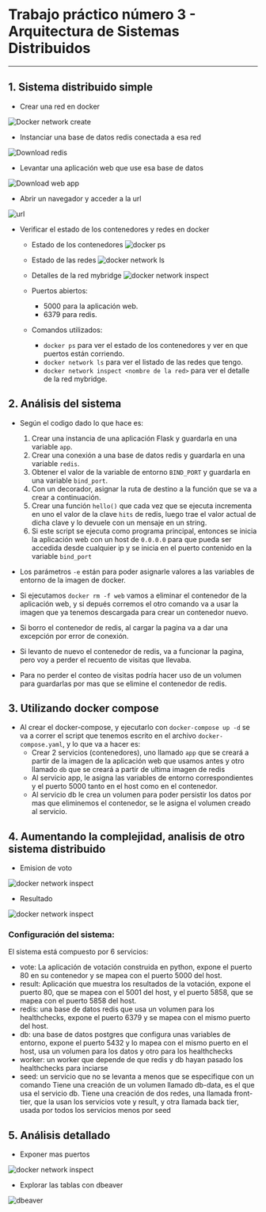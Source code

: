 # Trabajo práctico número 3 - Arquitectura de Sistemas Distribuidos
---
## 1. Sistema distribuido simple

- Crear una red en docker

![Docker network create](https://github.com/AgusZanini/ejercicios-ingesoftw3/blob/master/03-arquitectura-sistemas-distribuidos/images/create_network.png)

- Instanciar una base de datos redis conectada a esa red

![Download redis](https://github.com/AgusZanini/ejercicios-ingesoftw3/blob/master/03-arquitectura-sistemas-distribuidos/images/download_redis_image.png)

- Levantar una aplicación web que use esa base de datos

![Download web app](https://github.com/AgusZanini/ejercicios-ingesoftw3/blob/master/03-arquitectura-sistemas-distribuidos/images/download_web_app.png)

- Abrir un navegador y acceder a la url

![url](https://github.com/AgusZanini/ejercicios-ingesoftw3/blob/master/03-arquitectura-sistemas-distribuidos/images/hello_from_redis.png)

- Verificar el estado de los contenedores y redes en docker
    - Estado de los contenedores
      ![docker ps](https://github.com/AgusZanini/ejercicios-ingesoftw3/blob/master/03-arquitectura-sistemas-distribuidos/images/docker_ps.png)

    - Estado de las redes
      ![docker network ls](https://github.com/AgusZanini/ejercicios-ingesoftw3/blob/master/03-arquitectura-sistemas-distribuidos/images/docker_network_ls.png)

    - Detalles de la red mybridge
      ![docker network inspect](https://github.com/AgusZanini/ejercicios-ingesoftw3/blob/master/03-arquitectura-sistemas-distribuidos/images/docker_network_inspect.png)

    - Puertos abiertos:
        - 5000 para la aplicación web.
        - 6379 para redis.

    - Comandos utilizados:
        - `docker ps` para ver el estado de los contenedores y ver en que puertos están corriendo.
        - `docker network ls` para ver el listado de las redes que tengo.
        - `docker network inspect <nombre de la red>` para ver el detalle de la red mybridge.

## 2. Análisis del sistema

- Según el codigo dado lo que hace es:
    1. Crear una instancia de una aplicación Flask y guardarla en una variable `app`.
    2. Crear una conexión a una base de datos redis y guardarla en una variable `redis`.
    3. Obtener el valor de la variable de entorno `BIND_PORT` y guardarla en una variable `bind_port`.
    4. Con un decorador, asignar la ruta de destino a la función que se va a crear a continuación.
    5. Crear una función `hello()` que cada vez que se ejecuta incrementa en uno el valor de la clave `hits` de redis, luego trae el valor actual de dicha clave y lo devuele con un mensaje en un string.
    6. Si este script se ejecuta como programa principal, entonces se inicia la aplicación web con un host de `0.0.0.0` para que pueda ser accedida desde cualquier ip y se inicia en el puerto contenido en la variable `bind_port`

- Los parámetros `-e` están para poder asignarle valores a las variables de entorno de la imagen de docker.
- Si ejecutamos `docker rm -f web` vamos a eliminar el contenedor de la aplicación web, y si depués corremos el otro comando va a usar la imagen que ya tenemos descargada para crear un contenedor nuevo.
- Si borro el contenedor de redis, al cargar la pagina va a dar una excepción por error de conexión.
- Si levanto de nuevo el contenedor de redis, va a funcionar la pagina, pero voy a perder el recuento de visitas que llevaba.
- Para no perder el conteo de visitas podría hacer uso de un volumen para guardarlas por mas que se elimine el contenedor de redis.

## 3. Utilizando docker compose

- Al crear el docker-compose, y ejecutarlo con `docker-compose up -d` se va a correr el script que tenemos escrito en el archivo `docker-compose.yaml`, y lo que va a hacer es:
    - Crear 2 servicios (contenedores), uno llamado `app` que se creará a partir de la imagen de la aplicación web que usamos antes y otro llamado `db` que se creará a partir de ultima imagen de redis
    - Al servicio app, le asigna las variables de entorno correspondientes y el puerto 5000 tanto en el host como en el contenedor.
    - Al servicio db le crea un volumen para poder persistir los datos por mas que eliminemos el contenedor, se le asigna el volumen creado al servicio.

## 4. Aumentando la complejidad, analisis de otro sistema distribuido

- Emision de voto

![docker network inspect](https://github.com/AgusZanini/ejercicios-ingesoftw3/blob/master/03-arquitectura-sistemas-distribuidos/images/cats_vs_dogs.png)

- Resultado

![docker network inspect](https://github.com/AgusZanini/ejercicios-ingesoftw3/blob/master/03-arquitectura-sistemas-distribuidos/images/result.png)

### Configuración del sistema:

El sistema está compuesto por 6 servicios:
- vote: La aplicación de votación construida en python, expone el puerto 80 en su contenedor y se mapea con el puerto 5000 del host.
- result: Aplicación que muestra los resultados de la votación, expone el puerto 80, que se mapea con el 5001 del host, y el puerto 5858, que se mapea con el puerto 5858 del host.
- redis: una base de datos redis que usa un volumen para los healthchecks, expone el puerto 6379 y se mapea con el mismo puerto del host.
- db: una base de datos postgres que configura unas variables de entorno, expone el puerto 5432 y lo mapea con el mismo puerto en el host, usa un volumen para los datos y otro para los healthchecks
- worker: un worker que depende de que redis y db hayan pasado los healthchecks para inciarse
- seed: un servicio que no se levanta a menos que se especifique con un comando
Tiene una creación de un volumen llamado db-data, es el que usa el servicio db.
Tiene una creación de dos redes, una llamada front-tier, que la usan los servicios vote y result, y otra llamada back tier, usada por todos los servicios menos por seed

## 5. Análisis detallado

- Exponer mas puertos

![docker network inspect](https://github.com/AgusZanini/ejercicios-ingesoftw3/blob/master/03-arquitectura-sistemas-distribuidos/images/exposing_ports.png)

- Explorar las tablas con dbeaver

![dbeaver](https://github.com/AgusZanini/ejercicios-ingesoftw3/blob/master/03-arquitectura-sistemas-distribuidos/images/exploring_dbeaver.png)